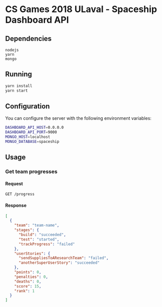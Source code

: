# CS Games 2018 ULaval - Spaceship Dashboard API

## Dependencies

```
nodejs
yarn
mongo
```


## Running

```sh
yarn install
yarn start
```

## Configuration

You can configure the server with the following environment variables:
```sh
DASHBOARD_API_HOST=0.0.0.0
DASHBOARD_API_PORT=9000
MONGO_HOST=localhost
MONGO_DATABASE=spaceship
```

## Usage

### Get team progresses

#### Request

```
GET /progress
```

#### Response

```json
[
  {
    "team": "team-name",
    "stages": {
      "build": "succeeded",
      "test": "started",
      "trackProgress": "failed"
    },
    "userStories": {
      "sendSuppliesToAResearchTeam": "failed",
      "anotherSuperUserStory": "succeeded"
    },
    "points": 0,
    "penalties": 0,
    "deaths": 0,
    "score": 15,
    "rank": 1
  }
]
```

